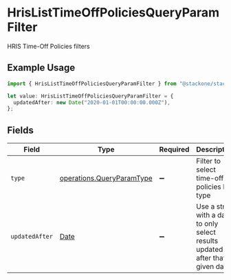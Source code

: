 # HrisListTimeOffPoliciesQueryParamFilter

HRIS Time-Off Policies filters

## Example Usage

```typescript
import { HrisListTimeOffPoliciesQueryParamFilter } from "@stackone/stackone-client-ts/sdk/models/operations";

let value: HrisListTimeOffPoliciesQueryParamFilter = {
  updatedAfter: new Date("2020-01-01T00:00:00.000Z"),
};
```

## Fields

| Field                                                                                         | Type                                                                                          | Required                                                                                      | Description                                                                                   | Example                                                                                       |
| --------------------------------------------------------------------------------------------- | --------------------------------------------------------------------------------------------- | --------------------------------------------------------------------------------------------- | --------------------------------------------------------------------------------------------- | --------------------------------------------------------------------------------------------- |
| `type`                                                                                        | [operations.QueryParamType](../../../sdk/models/operations/queryparamtype.md)                 | :heavy_minus_sign:                                                                            | Filter to select time-off policies by type                                                    |                                                                                               |
| `updatedAfter`                                                                                | [Date](https://developer.mozilla.org/en-US/docs/Web/JavaScript/Reference/Global_Objects/Date) | :heavy_minus_sign:                                                                            | Use a string with a date to only select results updated after that given date                 | 2020-01-01T00:00:00.000Z                                                                      |